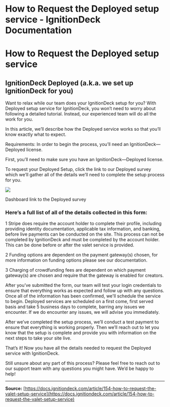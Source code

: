 # How to Request the Deployed setup service - IgnitionDeck Documentation

# How to Request the Deployed setup service

[](javascript:window.print())
## IgnitionDeck Deployed (a.k.a. we set up IgnitionDeck for you)

Want to relax while our team does your IgnitionDeck setup for you? With Deployed setup service for IgnitionDeck, you won’t need to worry about following a detailed tutorial. Instead, our experienced team will do all the work for you.

In this article, we’ll describe how the Deployed service works so that you’ll know exactly what to expect.

Requirements: In order to begin the process, you’ll need an IgnitionDeck—Deployed license.

First, you’ll need to make sure you have an IgnitionDeck—Deployed license.

To request your Deployed Setup, click the link to our Deployed survey which we’ll gather all of the details we’ll need to complete the setup process for you.

![](https://d33v4339jhl8k0.cloudfront.net/docs/assets/5c47e765042863543ccc1e58/images/67d85458db221e5d136e4c9b/file-ClKFYKC8SO.png)

  Dashboard link to the Deployed survey
 

### Here’s a full list of all of the details collected in this form:

1 Stripe does require the account holder to complete their profile, including providing identity documentation, applicable tax information, and banking, before live payments can be conducted on the site. This process can not be completed by IgnitionDeck and must be completed by the account holder. This can be done before or after the valet service is provided.

2 Funding options are dependent on the payment gateway(s) chosen, for more information on funding options please see our documentation.

3 Charging of crowdfunding fees are dependent on which payment gateway(s) are chosen and require that the gateway is enabled for creators.

After you’ve submitted the form, our team will test your login credentials to ensure that everything works as expected and follow up with any questions. Once all of the information has been confirmed, we'll schedule the service to begin. Deployed services are scheduled on a first come, first served basis and take 5 business days to complete, barring any issues we encounter. If we do encounter any issues, we will advise you immediately.

After we’ve completed the setup process, we’ll conduct a test payment to ensure that everything is working properly. Then we’ll reach out to let you know that the setup is complete and provide you with information on the next steps to take your site live.

That’s it! Now you have all the details needed to request the Deployed service with IgnitionDeck.

Still unsure about any part of this process? Please feel free to reach out to our support team with any questions you might have. We’d be happy to help!



---
**Source:** [https://docs.ignitiondeck.com/article/154-how-to-request-the-valet-setup-service](https://docs.ignitiondeck.com/article/154-how-to-request-the-valet-setup-service)

